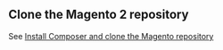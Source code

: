 <div markdown="1">

<h2 id="software-composer-clone">Clone the Magento 2 repository</h2>
See <a href="{{ site.gdeurl21 }}install-gde/install/composer-clone.html">Install Composer and clone the Magento repository</a>